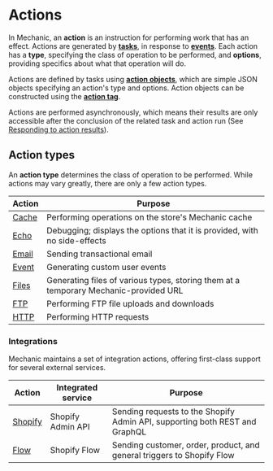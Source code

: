 # Actions

In Mechanic, an **action** is an instruction for performing work that has an effect. Actions are generated by [**tasks**](../tasks/), in response to [**events**](../events/). Each action has a **type**, specifying the class of operation to be performed, and **options**, providing specifics about what that operation will do.

Actions are defined by tasks using [**action objects**](../tasks/code/action-objects.md), which are simple JSON objects specifying an action's type and options. Action objects can be constructed using the [**action tag**](../../platform/liquid/tags/action.md).

Actions are performed asynchronously, which means their results are only accessible after the conclusion of the related task and action run (See [Responding to action results](../../techniques/responding-to-action-results.md)).

## Action types

An **action type** determines the class of operation to be performed. While actions may vary greatly, there are only a few action types.

| Action            | Purpose                                                                              |
| ----------------- | ------------------------------------------------------------------------------------ |
| [Cache](cache.md) | Performing operations on the store's Mechanic cache                                  |
| [Echo](echo.md)   | Debugging; displays the options that it is provided, with no side-effects            |
| [Email](email.md) | Sending transactional email                                                          |
| [Event](event.md) | Generating custom user events                                                        |
| [Files](files.md) | Generating files of various types, storing them at a temporary Mechanic-provided URL |
| [FTP](ftp.md)     | Performing FTP file uploads and downloads                                            |
| [HTTP](http.md)   | Performing HTTP requests                                                             |

### Integrations

Mechanic maintains a set of integration actions, offering first-class support for several external services.

| Action                             | Integrated service | Purpose                                                                     |
| ---------------------------------- | ------------------ | --------------------------------------------------------------------------- |
| [Shopify](integrations/shopify.md) | Shopify Admin API  | Sending requests to the Shopify Admin API, supporting both REST and GraphQL |
| [Flow](integrations/flow.md)       | Shopify Flow       | Sending customer, order, product, and general triggers to Shopify Flow      |
